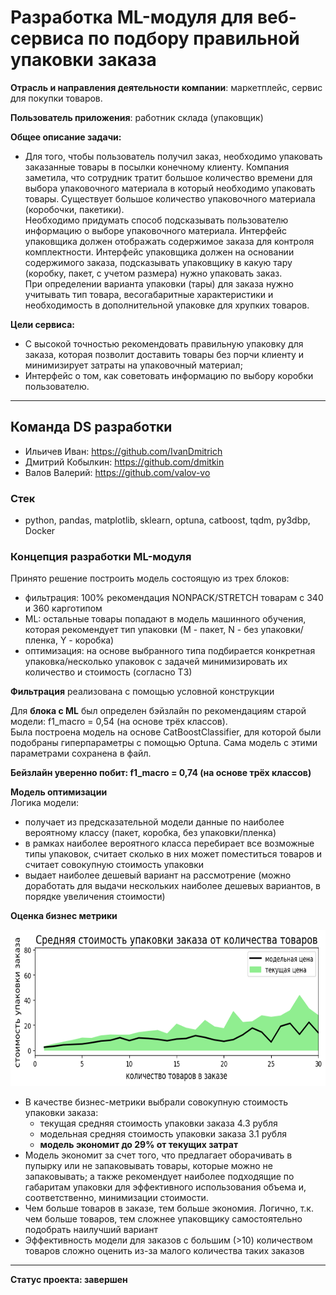 # Разработка ML-модуля для веб-сервиса по подбору правильной упаковки заказа

**Отрасль и направления деятельности компании**: маркетплейс, сервис для покупки товаров.

**Пользователь приложения**: работник склада (упаковщик)

**Общее описание задачи:**

- Для того, чтобы пользователь получил заказ, необходимо упаковать заказанные товары в посылки конечному клиенту. Компания заметила, что сотрудник тратит большое количество времени для выбора упаковочного материала в который необходимо упаковать товары. Существует большое количество упаковочного материала (коробочки, пакетики). </br>Необходимо придумать способ подсказывать пользователю информацию о выборе упаковочного материала. Интерфейс упаковщика должен отображать содержимое заказа для контроля комплектности. Интерфейс упаковщика должен на основании содержимого заказа, подсказывать упаковщику в какую тару (коробку, пакет, с учетом размера) нужно упаковать заказ. </br>При определении варианта упаковки (тары) для заказа нужно учитывать тип товара, весогабаритные характеристики и необходимость в дополнительной упаковке для хрупких товаров.

**Цели сервиса:**

- С высокой точностью рекомендовать правильную упаковку для заказа, которая позволит доставить товары без порчи клиенту и минимизирует затраты на упаковочный материал;
- Интерфейс о том, как советовать информацию по выбору коробки пользователю.

****

## Команда DS разработки

- Ильичев Иван: https://github.com/IvanDmitrich
- Дмитрий Кобылкин: https://github.com/dmitkin
- Валов Валерий: https://github.com/valov-vo

### Cтек

- python, pandas, matplotlib, sklearn, optuna, catboost, tqdm, py3dbp, Docker

### Концепция разработки ML-модуля

Принято решение построить модель состоящую из трех блоков:

- фильтрация: 100% рекомендация NONPACK/STRETCH товарам с 340 и 360 карготипом
- ML: остальные товары попадают в модель машинного обучения, которая рекомендует тип упаковки (M - пакет, N - без упаковки/пленка, Y - коробка)
- оптимизация: на основе выбранного типа подбирается конкретная упаковка/несколько упаковок с задачей минимизировать их количество и стоимость (согласно ТЗ)

**Фильтрация** реализована с помощью условной конструкции

Для **блока с ML** был определен бэйзлайн по рекомендациям старой модели: f1_macro = 0,54 (на основе трёх классов).</br>Была построена модель на основе CatBoostClassifier, для которой были подобраны гиперпараметры с помощью Optuna. Сама модель с этими параметрами сохранена в файл.

**Бейзлайн уверенно побит: f1_macro = 0,74 (на основе трёх классов)**

**Модель оптимизации**
<br>Логика модели:
- получает из предсказательной модели данные по наиболее вероятному классу (пакет, коробка, без упаковки/пленка)
- в рамках наиболее вероятного класса перебирает все возможные типы упаковок, считает сколько в них может поместиться товаров и считает совокупную стоимость упаковки
- выдает наиболее дешевый вариант на рассмотрение (можно доработать для выдачи нескольких наиболее дешевых вариантов, в порядке увеличения стоимости)

**Оценка бизнес метрики**

<p align="left">
  <img width="700" height="250" src="https://github.com/FedyaevaAS/pack-man-ya-market-2023/blob/main/backend/DS/business-metric.png">
</p>

* В качестве бизнес-метрики выбрали совокупную стоимость упаковки заказа:
  * текущая средняя стоимость упаковки заказа 4.3 рубля
  * модельная средняя стоимость упаковки заказа 3.1 рубля
  * **модель экономит до 29% от текущих затрат**
* Модель экономит за счет того, что предлагает оборачивать в пупырку или не запаковывать товары, которые можно не запаковывать; а также рекомендует наиболее подходящие по габаритам упаковки для эффективного использования объема и, соответственно, минимизации стоимости.
* Чем больше товаров в заказе, тем больше экономия. Логично, т.к. чем больше товаров, тем сложнее упаковщику самостоятельно подобрать наилучший вариант
* Эффективность модели для заказов с большим (>10) количеством товаров сложно оценить из-за малого количества таких заказов

****
**Статус проекта: завершен**
